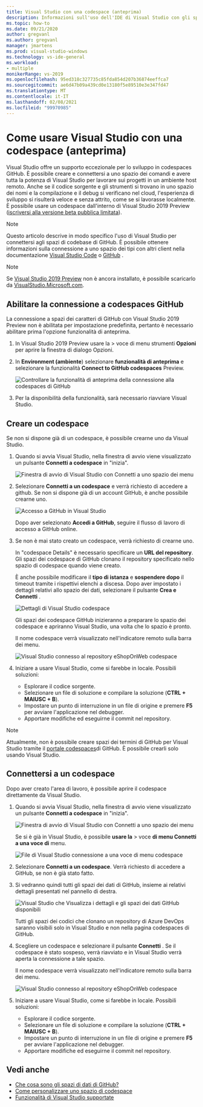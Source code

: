 ```yaml
---
title: Visual Studio con una codespace (anteprima)
description: Informazioni sull'uso dell'IDE di Visual Studio con gli spazi dei valori di GitHub per lo sviluppo per Windows.
ms.topic: how-to
ms.date: 09/21/2020
author: gregvanl
ms.author: gregvanl
manager: jmartens
ms.prod: visual-studio-windows
ms.technology: vs-ide-general
ms.workload:
- multiple
monikerRange: vs-2019
ms.openlocfilehash: 95ed318c327735c85fda854d207b36874eeffca7
ms.sourcegitcommit: ae6d47b09a439cd0e13180f5e89510e3e347fd47
ms.translationtype: MT
ms.contentlocale: it-IT
ms.lasthandoff: 02/08/2021
ms.locfileid: "99970985"
---
```

# <a name="how-to-use-visual-studio-with-a-codespace-preview"></a>Come usare Visual Studio con una codespace (anteprima)

Visual Studio offre un supporto eccezionale per lo sviluppo in codespaces GitHub. È possibile creare e connettersi a uno spazio dei comandi e avere tutta la potenza di Visual Studio per lavorare sui progetti in un ambiente host remoto. Anche se il codice sorgente e gli strumenti si trovano in uno spazio dei nomi e la compilazione e il debug si verificano nel cloud, l'esperienza di sviluppo si risulterà veloce e senza attrito, come se si lavorasse localmente. È possibile usare un codespace dall'interno di Visual Studio 2019 Preview ([iscriversi alla versione beta pubblica limitata](https://github.com/features/codespaces/signup-vs)).

> [!NOTE]
> Questo articolo descrive in modo specifico l'uso di Visual Studio per connettersi agli spazi di codebase di GitHub. È possibile ottenere informazioni sulla connessione a uno spazio dei tipi con altri client nella documentazione [Visual Studio Code](https://docs.github.com/github/developing-online-with-codespaces/connecting-to-your-codespace-from-visual-studio-code) o [GitHub](https://docs.github.com/github/developing-online-with-codespaces/developing-in-a-codespace) .

> [!NOTE]
> Se [Visual Studio 2019 Preview](https://aka.ms/vspreview) non è ancora installato, è possibile scaricarlo da [VisualStudio.Microsoft.com](https://aka.ms/vspreview).

## <a name="enable-connect-to-github-codespaces"></a>Abilitare la connessione a codespaces GitHub

La connessione a spazi dei caratteri di GitHub con Visual Studio 2019 Preview non è abilitata per impostazione predefinita, pertanto è necessario abilitare prima l'opzione funzionalità di anteprima.

1. In Visual Studio 2019 Preview usare la   >  voce di menu strumenti **Opzioni** per aprire la finestra di dialogo Opzioni.

2. In **Environment (ambiente**) selezionare **funzionalità di anteprima** e selezionare la funzionalità **Connect to GitHub codespaces** Preview.

   ![Controllare la funzionalità di anteprima della connessione alla codespaces di GitHub](media/connect-to-github-codespaces-preview-feature.png)

3. Per la disponibilità della funzionalità, sarà necessario riavviare Visual Studio.

## <a name="create-a-codespace"></a>Creare un codespace

Se non si dispone già di un codespace, è possibile crearne uno da Visual Studio.

1. Quando si avvia Visual Studio, nella finestra di avvio viene visualizzato un pulsante **Connetti a codespace** in "inizia".

   ![Finestra di avvio di Visual Studio con Connetti a uno spazio dei menu](media/visual-studio-start-window.png)

2. Selezionare **Connetti a un codespace** e verrà richiesto di accedere a github. Se non si dispone già di un account GitHub, è anche possibile crearne uno.

   ![Accesso a GitHub in Visual Studio](media/visual-studio-sign-in-to-github.png)

   Dopo aver selezionato **Accedi a GitHub**, seguire il flusso di lavoro di accesso a GitHub online.

3. Se non è mai stato creato un codespace, verrà richiesto di crearne uno.

   In "codespace Details" è necessario specificare un **URL del repository**. Gli spazi dei codespace di GitHub clonano il repository specificato nello spazio di codespace quando viene creato.

   È anche possibile modificare il **tipo di istanza** e **sospendere dopo** il timeout tramite i rispettivi elenchi a discesa. Dopo aver impostato i dettagli relativi allo spazio dei dati, selezionare il pulsante **Crea e Connetti** .

   ![Dettagli di Visual Studio codespace](media/visual-studio-codespace-details.png)

   Gli spazi dei codespace GitHub inizieranno a preparare lo spazio dei codespace e apriranno Visual Studio, una volta che lo spazio è pronto.

   Il nome codespace verrà visualizzato nell'indicatore remoto sulla barra dei menu.

   ![Visual Studio connesso al repository eShopOnWeb codespace](media/visual-studio-eshoponweb-codespace.png)

4. Iniziare a usare Visual Studio, come si farebbe in locale. Possibili soluzioni:

   * Esplorare il codice sorgente.
   * Selezionare un file di soluzione e compilare la soluzione (**CTRL + MAIUSC + B**).
   * Impostare un punto di interruzione in un file di origine e premere **F5** per avviare l'applicazione nel debugger.
   * Apportare modifiche ed eseguirne il commit nel repository.   

> [!NOTE]
> Attualmente, non è possibile creare spazi dei termini di GitHub per Visual Studio tramite il [portale codespaces](https://github.com/codespaces)di GitHub. È possibile crearli solo usando Visual Studio.

## <a name="connect-to-a-codespace"></a>Connettersi a un codespace

Dopo aver creato l'area di lavoro, è possibile aprire il codespace direttamente da Visual Studio.

1. Quando si avvia Visual Studio, nella finestra di avvio viene visualizzato un pulsante **Connetti a codespace** in "inizia".

   ![Finestra di avvio di Visual Studio con Connetti a uno spazio dei menu](media/visual-studio-start-window.png)

   Se si è già in Visual Studio, è possibile **usare la**  >  voce **di menu Connetti a una voce di** menu.

   ![File di Visual Studio connessione a una voce di menu codespace](media/visual-studio-file-connect-to-codespace.png)

2. Selezionare **Connetti a un codespace**. Verrà richiesto di accedere a GitHub, se non è già stato fatto.

3. Si vedranno quindi tutti gli spazi dei dati di GitHub, insieme ai relativi dettagli presentati nel pannello di destra.

   ![Visual Studio che Visualizza i dettagli e gli spazi dei dati GitHub disponibili](media/visual-studio-connect-codespace.png)

   Tutti gli spazi dei codici che clonano un repository di Azure DevOps saranno visibili solo in Visual Studio e non nella pagina codespaces di GitHub.

4. Scegliere un codespace e selezionare il pulsante **Connetti** . Se il codespace è stato sospeso, verrà riavviato e in Visual Studio verrà aperta la connessione a tale spazio.

   Il nome codespace verrà visualizzato nell'indicatore remoto sulla barra dei menu.

   ![Visual Studio connesso al repository eShopOnWeb codespace](media/visual-studio-eshoponweb-codespace.png)

5. Iniziare a usare Visual Studio, come si farebbe in locale. Possibili soluzioni:

   * Esplorare il codice sorgente.
   * Selezionare un file di soluzione e compilare la soluzione (**CTRL + MAIUSC + B**).
   * Impostare un punto di interruzione in un file di origine e premere **F5** per avviare l'applicazione nel debugger.
   * Apportare modifiche ed eseguirne il commit nel repository.

<!-- TBD ## Suspend a codespace -->

<!-- TBD ## Disconnect from a codespace -->

## <a name="see-also"></a>Vedi anche

* [Che cosa sono gli spazi di dati di GitHub?](codespaces-overview.md)
* [Come personalizzare uno spazio di codespace](customize-codespaces.md)
* [Funzionalità di Visual Studio supportate](supported-features-codespaces.md)
